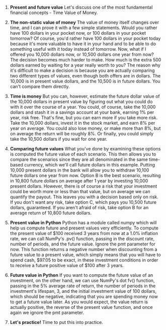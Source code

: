 1. **Present and future value**
Let's discuss one of the most fundamental financial concepts - Time Value of Money.

2. **The non-static value of money**
The value of money itself changes over time, and I can prove it with a few simple statements. Would you rather have 100 dollars in your pocket now, or 100 dollars in your pocket tomorrow? Of course, you'd rather have 100 dollars in your pocket today because it's more valuable to have it in your hand and to be able to do something useful with it today instead of tomorrow. Now, what if I offered you 10,000 dollars now, or 10,500 dollars one year from now? The decision becomes much harder to make. How much is the extra 500 dollars earned by waiting for a year really worth to you? The reason why it's difficult to make a decision is because you are actually comparing two different types of values, even though both offers are in dollars. The 10,000 is in present value dollars, and the 10,500 is in future dollars. You can't compare them directly.

3. **Time is money**
But you can, however, estimate the future dollar value of the 10,000 dollars in present value by figuring out what you could do with it over the course of a year. You could, of course, take the 10,000 dollars and stash it in a savings account at your bank, earning 1% per year, risk free. That's fine, but you can earn more if you take more risk. Take the 10,000 dollars, invest it in the stock market, and earn 8% per year on average. You could also lose money, or make more than 8%, but on average the return will be roughly 8%. Or finally, you could simply take the 10,500 dollars if you wait for one year.

4. **Comparing future values**
What you've done by examining these options is computed the future value of each scenario. This then allows you to compare the scenarios since they are all denominated in the same time-based currency, which we'll call future dollars in this example. Putting 10,000 present dollars in the bank will allow you to withdraw 10,100 future dollars one year from now. Option B is the best scenario, resulting in 10,800 future dollars on average after 1 year by investing 10,000 present dollars. However, there is of course a risk that your investment could be worth more or less than that value, but on average we can quantify the payout. This leaves you with a decision based only on risk. If you don't want any risk, take option C, which pays you 10,500 future dollars, guaranteed. If you aren't afraid of risk, take option B for an average return of 10,800 future dollars.

5. **Present value in Python**
Python has a module called numpy which will help us compute future and present values very efficiently. To compute the present value of $100 received 3 years from now at a 1.0% inflation rate, we can call NumPy's .pv() function, passing in the discount rate, number of periods, and the future value. Ignore the pmt parameter for now. This function returns a negative number when discounting from a future value to a present value, which simply means that you will have to spend cash, $97.05 to be exact, in these investment conditions in order to receive a future positive value of $100 after 3 years.

6. **Future value in Python**
If you want to compute the future value of an investment, on the other hand, we can use NumPy's dot fv() function, passing in the 5% average rate of return, the number of periods in the investment's lifespan, 3, and the initial investment value of 100 dollars, which should be negative, indicating that you are spending money now to get a future value later. As you would expect, the value return is actually positive, the reverse of the present value function, and once again we ignore the pmt parameter.

7. **Let's practice!**
Time to put this into practice.